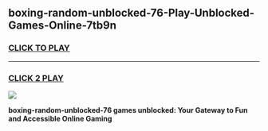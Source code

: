 
## boxing-random-unblocked-76-Play-Unblocked-Games-Online-7tb9n
<h3>
<a href="https://premium76.site?title=boxing-random-unblocked-76&ref=25A">CLICK TO PLAY</a></h3>
<hr>

<h3>
<a href="https://premium76.site?title=boxing-random-unblocked-76&ref=25A">CLICK 2 PLAY</a>
  
</h3>

<a href="https://premium76.site?title=boxing-random-unblocked-76&ref=25A"><img src="https://clearcache.store/games.png"></a>


**boxing-random-unblocked-76 games unblocked: Your Gateway to Fun and Accessible Online Gaming**
